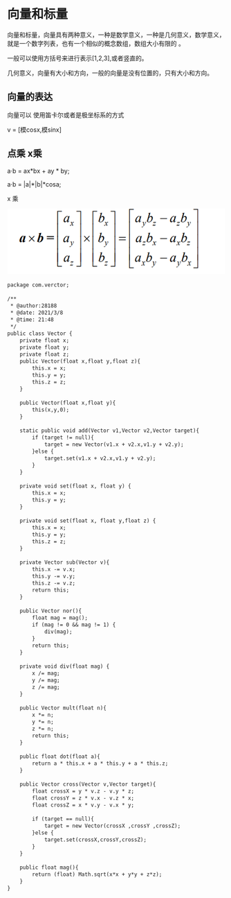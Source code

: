 # 向量和标量

向量和标量，向量具有两种意义，一种是数学意义，一种是几何意义，数学意义，就是一个数字列表，也有一个相似的概念数组，数组大小有限的 。

一般可以使用方括号来进行表示[1,2,3],或者竖直的。

几何意义，向量有大小和方向，一般的向量是没有位置的，只有大小和方向。

## 向量的表达 

向量可以 使用笛卡尔或者是极坐标系的方式

v = [模cosx,模sinx]



## 点乘  x乘

a·b = ax*bx + ay * by;    

a·b = |a|\*|b|\*cosa;



x 乘

![image-20210308213757172](images/image-20210308213757172.png)







```
package com.verctor;

/**
 * @author:28188
 * @date: 2021/3/8
 * @time: 21:48
 */
public class Vector {
    private float x;
    private float y;
    private float z;
    public Vector(float x,float y,float z){
        this.x = x;
        this.y = y;
        this.z = z;
    }

    public Vector(float x,float y){
        this(x,y,0);
    }

    static public void add(Vector v1,Vector v2,Vector target){
        if (target != null){
            target = new Vector(v1.x + v2.x,v1.y + v2.y);
        }else {
            target.set(v1.x + v2.x,v1.y + v2.y);
        }
    }

    private void set(float x, float y) {
        this.x = x;
        this.y = y;
    }

    private void set(float x, float y,float z) {
        this.x = x;
        this.y = y;
        this.z = z;
    }

    private Vector sub(Vector v){
        this.x -= v.x;
        this.y -= v.y;
        this.z -= v.z;
        return this;
    }

    public Vector nor(){
        float mag = mag();
        if (mag != 0 && mag != 1) {
            div(mag);
        }
        return this;
    }

    private void div(float mag) {
        x /= mag;
        y /= mag;
        z /= mag;
    }

    public Vector mult(float n){
        x *= n;
        y *= n;
        z *= n;
        return this;
    }

    public float dot(float a){
        return a * this.x + a * this.y + a * this.z;
    }

    public Vector cross(Vector v,Vector target){
        float crossX = y * v.z - v.y * z;
        float crossY = z * v.x - v.z * x;
        float crossZ = x * v.y - v.x * y;

        if (target == null){
            target = new Vector(crossX ,crossY ,crossZ);
        }else {
            target.set(crossX,crossY,crossZ);
        }
    }

    public float mag(){
        return (float) Math.sqrt(x*x + y*y + z*z);
    }
}
```